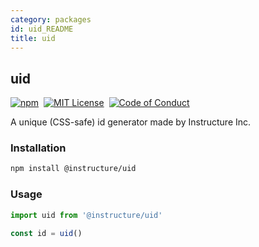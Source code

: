 ```yaml
---
category: packages
id: uid_README
title: uid
---
```


## uid

[![npm][npm]][npm-url]&nbsp;
[![MIT License][license-badge]][license]&nbsp;
[![Code of Conduct][coc-badge]][coc]

A unique (CSS-safe) id generator made by Instructure Inc.

### Installation

```sh
npm install @instructure/uid
```

### Usage

```javascript
import uid from '@instructure/uid'

const id = uid()
```

[npm]: https://img.shields.io/npm/v/@instructure/uid.svg
[npm-url]: https://npmjs.com/package/@instructure/uid
[license-badge]: https://img.shields.io/npm/l/instructure-ui.svg?style=flat-square
[license]: https://github.com/instructure/instructure-ui/blob/master/LICENSE
[coc-badge]: https://img.shields.io/badge/code%20of-conduct-ff69b4.svg?style=flat-square
[coc]: https://github.com/instructure/instructure-ui/blob/master/CODE_OF_CONDUCT.md
